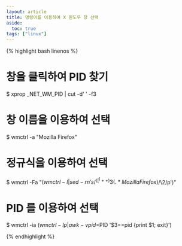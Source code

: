 ```yaml
---
layout: article
title: 명령어를 이용하여 X 윈도우 창 선택
aside:
  toc: true
tags: ["linux"]
---
```



{% highlight bash linenos %}
# 창을 클릭하여 PID 찾기
$ xprop _NET_WM_PID | cut -d' ' -f3

# 창 이름을 이용하여 선택
$ wmctrl -a "Mozilla Firefox"

# 정규식을 이용하여 선택
$ wmctrl -Fa "$(wmctrl -l | sed -rn 's/^([^ ]+ +){3}(.*Mozilla Firefox)$/\2/p')"
 
# PID 를 이용하여 선택
$ wmctrl -ia $(wmctrl -lp | awk -vpid=$PID '$3==pid {print $1; exit}') 


{% endhighlight %}


